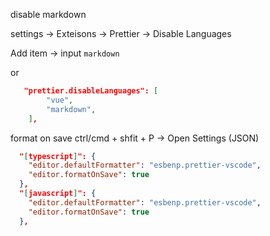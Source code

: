 

disable markdown

settings -> Exteisons -> Prettier -> Disable Languages

Add item -> input `markdown`


or

```json
   "prettier.disableLanguages": [
        "vue",
        "markdown",
    ],
```


format on save
ctrl/cmd + shfit + P -> Open Settings (JSON)
```json
  "[typescript]": {
    "editor.defaultFormatter": "esbenp.prettier-vscode",
    "editor.formatOnSave": true
  },
  "[javascript]": {
    "editor.defaultFormatter": "esbenp.prettier-vscode",
    "editor.formatOnSave": true
  },
```
